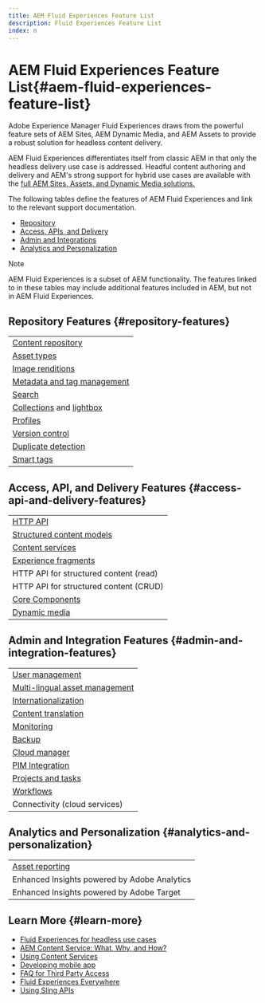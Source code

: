 ```yaml
---
title: AEM Fluid Experiences Feature List
description: Fluid Experiences Feature List
index: n
---
```


# AEM Fluid Experiences Feature List{#aem-fluid-experiences-feature-list}

Adobe Experience Manager Fluid Experiences draws from the powerful feature sets of AEM Sites, AEM Dynamic Media, and AEM Assets to provide a robust solution for headless content delivery.

AEM Fluid Experiences differentiates itself from classic AEM in that only the headless delivery use case is addressed. Headful content authoring and delivery and AEM's strong support for hybrid use cases are available with the [full AEM Sites, Assets, and Dynamic Media solutions.](https://docs.adobe.com/content/help/en/experience-manager-65/user-guide/home.html)

The following tables define the features of AEM Fluid Experiences and link to the relevant support documentation.

* [Repository](#repository-features)
* [Access, APIs, and Delivery](#access-api-and-delivery-features)
* [Admin and Integrations](#admin-and-integration-features)
* [Analytics and Personalization](#analytics-and-personalization)

>[!NOTE]
>
>AEM Fluid Experiences is a subset of AEM functionality. The features linked to in these tables may include additional features included in AEM, but not in AEM Fluid Experiences.

## Repository Features {#repository-features}

||
|---|
|[Content repository](/help/assets/managing-assets-touch-ui.md)|
|[Asset types](/help/assets/assets-formats.md)|
|[Image renditions](/help/assets/image-presets.md)|
|[Metadata and tag management](/help/assets/metadata.md)|
|[Search](/help/assets/managing-assets-touch-ui.md)|
|[Collections](/help/assets/managing-collections-touch-ui.md) and [lightbox](/help/assets/touch-ui-light-box.md)|
|[Profiles](/help/assets/processing-profiles.md)|
|[Version control](/help/assets/managing-assets-touch-ui.md)|
|[Duplicate detection](/help/assets/duplicate-detection.md)|
|[Smart tags](/help/assets/enhanced-smart-tags.md)|

## Access, API, and Delivery Features {#access-api-and-delivery-features}

||
|---|
|[HTTP API](/help/assets/mac-api-assets.md)|
|[Structured content models](/help/assets/content-fragments/content-fragments.md)|
|[Content services](https://helpx.adobe.com/experience-manager/kt/sites/using/content-services-tutorial-use.html)|
|[Experience fragments](/help/sites-authoring/experience-fragments.md)|
|HTTP API for structured content (read)|
|HTTP API for structured content (CRUD)|
|[Core Components](https://docs.adobe.com/content/help/en/experience-manager-core-components/using/introduction.html)|
|[Dynamic media](/help/assets/dynamic-media.md)|

## Admin and Integration Features {#admin-and-integration-features}

||
|---|
|[User management](/help/sites-administering/user-group-ac-admin.md)|
|[Multi-lingual asset management](/help/assets/multilingual-assets.md)|
|[Internationalization](/help/sites-developing/i18n.md)|
|[Content translation](/help/sites-administering/translation.md)|
|[Monitoring](/help/sites-deploying/monitoring-and-maintaining.md)|
|[Backup](/help/sites-administering/backup-and-restore.md)|
|[Cloud manager](https://docs.adobe.com/content/help/en/experience-manager-cloud-manager/using/introduction-to-cloud-manager.html)|
|[PIM Integration](/help/sites-authoring/managing-product-information.md)|
|[Projects and tasks](/help/sites-authoring/projects.md)|
|[Workflows](/help/sites-administering/workflows-starting.md)|
|Connectivity (cloud services)|

## Analytics and Personalization {#analytics-and-personalization}

||
|---|
|[Asset reporting](/help/assets/asset-reports.md)|
|Enhanced Insights powered by Adobe Analytics|
|Enhanced Insights powered by Adobe Target|

## Learn More {#learn-more}

* [Fluid Experiences for headless use cases](https://helpx.adobe.com/experience-manager/kt/eseminars/gems/aem-headless-usecases.html)
* [AEM Content Service: What, Why, and How?](https://helpx.adobe.com/experience-manager/kt/eseminars/ask-the-expert/aem-content-services.html)
* [Using Content Services](https://helpx.adobe.com/experience-manager/kt/sites/using/structured-fragments-content-services-feature-video-use.html)
* [Developing mobile app](https://docs.adobe.com/content/help/en/experience-manager-64/mobile/developing/developing-content-services.html)
* [FAQ for Third Party Access](https://helpx.adobe.com/experience-manager/kt/sites/using/content-services-tutorial-use/part7.html)
* [Fluid Experiences Everywhere](https://helpx.adobe.com/experience-manager/using/using-sling-apis.html)
* [Using Sling APIs](https://helpx.adobe.com/experience-manager/using/using-sling-apis.html)
